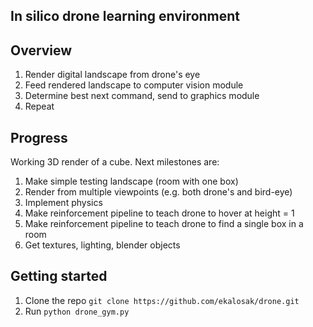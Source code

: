 In silico drone learning environment
-

## Overview
1. Render digital landscape from drone's eye
2. Feed rendered landscape to computer vision module
3. Determine best next command, send to graphics module
4. Repeat

## Progress
Working 3D render of a cube. Next milestones are:
1. Make simple testing landscape (room with one box)
2. Render from multiple viewpoints (e.g. both drone's and bird-eye)
3. Implement physics
4. Make reinforcement pipeline to teach drone to hover at height = 1
5. Make reinforcement pipeline to teach drone to find a single box in a room
6. Get textures, lighting, blender objects

## Getting started
1. Clone the repo `git clone https://github.com/ekalosak/drone.git`
2. Run `python drone_gym.py`
